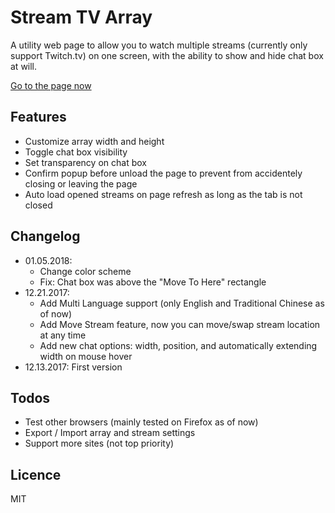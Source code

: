 # Stream TV Array

A utility web page to allow you to watch multiple streams (currently only support Twitch.tv) on one screen, with the ability to show and hide chat box at will.

[Go to the page now](https://fsworld009.github.io/StreamTvArray/)


## Features
- Customize array width and height
- Toggle chat box visibility
- Set transparency on chat box
- Confirm popup before unload the page to prevent from accidentely closing or leaving the page
- Auto load opened streams on page refresh as long as the tab is not closed

## Changelog
- 01.05.2018:
  - Change color scheme
  - Fix: Chat box was above the "Move To Here" rectangle
- 12.21.2017:
  - Add Multi Language support (only English and Traditional Chinese as of now)
  - Add Move Stream feature, now you can move/swap stream location at any time
  - Add new chat options: width, position, and automatically extending width on mouse hover
- 12.13.2017: First version

## Todos
- Test other browsers (mainly tested on Firefox as of now)
- Export / Import array and stream settings
- Support more sites (not top priority)

## Licence
MIT
